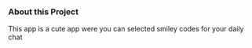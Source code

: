 ### About this Project
This app is a cute app were you can selected smiley codes for your daily chat